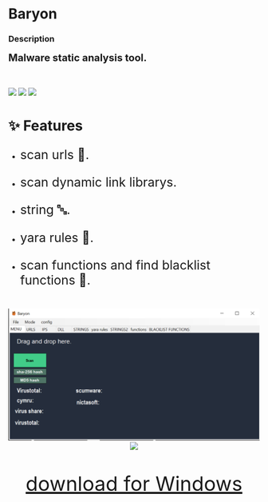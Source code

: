# Baryon 


### Description 


<b style="font-size:20px">Malware static analysis tool.</b>

<br><br><img src="https://img.shields.io/badge/Built%20with-C%20sharp-Purple"> <img src="https://img.shields.io/badge/twitter-kira__321k-blue.svg"> <img src="https://img.shields.io/badge/snapchat-zyse-yellow.svg">


# ✨ Features
- <p style="font-size:25px">scan urls 🔗.</p>
- <p style="font-size:25px">scan dynamic link librarys. </p>
- <p style="font-size:25px">string 🔤.</p>
- <p style="font-size:25px">yara rules 🚨.</p>
- <p style="font-size:25px">scan functions and find blacklist functions 🔎.</p>

<br>


<img src="https://raw.githubusercontent.com/kira2040k/codes/main/images/baryon_main_window.png">

<br>

<center><img src="https://img.icons8.com/color/360/000000/windows-10.png" /></p></center>
<center><p style="font-size:40px"><a href="https://github.com/kira2040k/Baryon/releases/tag/windows">download for Windows</a></center></p>
